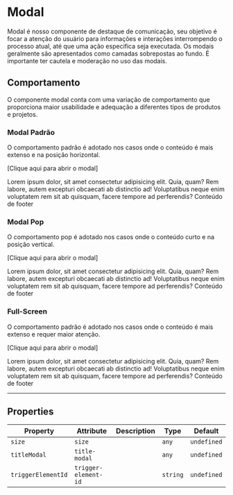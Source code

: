 # Modal

Modal é nosso componente de destaque de comunicação, seu objetivo é focar a atenção do usuário para informações e interações interrompendo o processo atual, até que uma ação especifica seja executada. Os modais geralmente são apresentados como camadas sobrepostas ao fundo. É importante ter cautela e moderação no uso das modais.

## Comportamento
O componente modal conta com uma variação de comportamento que proporciona maior usabilidade e adequação a diferentes tipos de produtos e projetos.

### Modal Padrão
O comportamento padrão é adotado nos casos onde o conteúdo é mais extenso e na posição horizontal.

<wiz-code-demo>
  <p id="unique-modal-trigger-id-md" class="btn btn-big">[Clique aqui para abrir o modal]</p>

  <wiz-modal size='md' title-modal="Modal Title" trigger-element-id="unique-modal-trigger-id-md">
    <span slot="modal-body">Lorem ipsum dolor, sit amet consectetur adipisicing elit. Quia, quam? Rem labore, autem
      excepturi
      obcaecati ab distinctio ad! Voluptatibus neque enim voluptatem rem sit ab quisquam, facere tempore ad
      perferendis?</span>
    <span slot="modal-footer">Conteúdo de footer</span>
  </wiz-modal>
</wiz-code-demo>

### Modal Pop
O comportamento pop é adotado nos casos onde o conteúdo curto e na posição vertical.

<wiz-code-demo>
  <p id="unique-modal-trigger-id-sm" class="btn btn-big">[Clique aqui para abrir o modal]</p>

  <wiz-modal size='sm' title-modal="Modal Title" trigger-element-id="unique-modal-trigger-id-sm">
    <span slot="modal-body">Lorem ipsum dolor, sit amet consectetur adipisicing elit. Quia, quam? Rem labore, autem
      excepturi
      obcaecati ab distinctio ad! Voluptatibus neque enim voluptatem rem sit ab quisquam, facere tempore ad
      perferendis?</span>
    <span slot="modal-footer">Conteúdo de footer</span>
  </wiz-modal>
</wiz-code-demo>

### Full-Screen
O comportamento padrão é adotado nos casos onde o conteúdo é mais extenso e requer maior atenção.

<wiz-code-demo>
  <p id="unique-modal-trigger-id-lg" class="btn btn-big">[Clique aqui para abrir o modal]</p>

  <wiz-modal size='lg' title-modal="Modal Title" trigger-element-id="unique-modal-trigger-id-lg">
    <span slot="modal-body">Lorem ipsum dolor, sit amet consectetur adipisicing elit. Quia, quam? Rem labore, autem
      excepturi
      obcaecati ab distinctio ad! Voluptatibus neque enim voluptatem rem sit ab quisquam, facere tempore ad
      perferendis?</span>
    <span slot="modal-footer">Conteúdo de footer</span>
  </wiz-modal>
</wiz-code-demo>

<br/>
<hr>

## Properties

| Property           | Attribute            | Description | Type     | Default     |
| ------------------ | -------------------- | ----------- | -------- | ----------- |
| `size`             | `size`               |             | `any`    | `undefined` |
| `titleModal`       | `title-modal`        |             | `any`    | `undefined` |
| `triggerElementId` | `trigger-element-id` |             | `string` | `undefined` |

